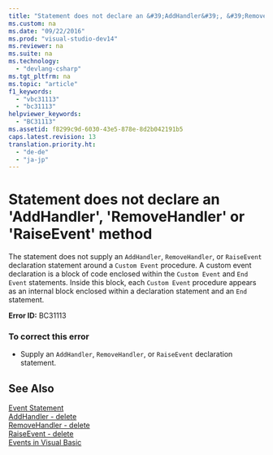 ```yaml
---
title: "Statement does not declare an &#39;AddHandler&#39;, &#39;RemoveHandler&#39; or &#39;RaiseEvent&#39; method"
ms.custom: na
ms.date: "09/22/2016"
ms.prod: "visual-studio-dev14"
ms.reviewer: na
ms.suite: na
ms.technology: 
  - "devlang-csharp"
ms.tgt_pltfrm: na
ms.topic: "article"
f1_keywords: 
  - "vbc31113"
  - "bc31113"
helpviewer_keywords: 
  - "BC31113"
ms.assetid: f8299c9d-6030-43e5-878e-8d2b042191b5
caps.latest.revision: 13
translation.priority.ht: 
  - "de-de"
  - "ja-jp"
---
```

# Statement does not declare an &#39;AddHandler&#39;, &#39;RemoveHandler&#39; or &#39;RaiseEvent&#39; method
The statement does not supply an `AddHandler`, `RemoveHandler`, or `RaiseEvent` declaration statement around a `Custom Event` procedure. A custom event declaration is a block of code enclosed within the `Custom Event` and `End Event` statements. Inside this block, each `Custom Event` procedure appears as an internal block enclosed within a declaration statement and an `End` statement.  
  
 **Error ID:** BC31113  
  
### To correct this error  
  
-   Supply an `AddHandler`, `RemoveHandler`, or `RaiseEvent` declaration statement.  
  
## See Also  
 [Event Statement](../vs140/event-statement.md)   
 [AddHandler - delete](assetId:///fc464cf8-582c-48a6-a9c2-185c4c3d5ff8)   
 [RemoveHandler - delete](assetId:///35c17f61-6e22-4b87-b6e1-3ed0c27a88a0)   
 [RaiseEvent - delete](assetId:///7f765da0-5491-40b6-9ed5-24c98f9daad9)   
 [Events in Visual Basic](../vs140/events--visual-basic-.md)